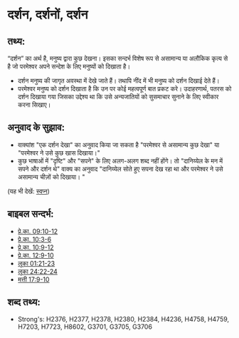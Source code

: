 # दर्शन, दर्शनों, दर्शन #

## तथ्य: ##

“दर्शन” का अर्थ है, मनुष्य द्वारा कुछ देखना। इसका सन्दर्भ विशेष रूप से असामान्य या अलौकिक कृत्य से है जो परमेश्वर अपने सन्देश के लिए मनुष्यों को दिखाता है।

 * दर्शन मनुष्य की जागृत अवस्था में देखे जाते हैं। तथापि नींद में भी मनुष्य को दर्शन दिखाई देते हैं।
 * परमेश्वर मनुष्य को दर्शन दिखाता है कि उन पर कोई महत्वपूर्ण बात प्रकट करे। उदाहरणार्थ, पतरस को दर्शन दिखाया गया जिसका उद्देश्य था कि उसे अन्यजातियों को सुसमाचार सुनाने के लिए स्वीकार करना सिखाए।

## अनुवाद के सुझाव:

 * वाक्यांश "एक दर्शन देखा" का अनुवाद किया जा सकता है "परमेश्वर से असामान्य कुछ देखा" या "परमेश्वर ने उसे कुछ खास दिखाया।"
 * कुछ भाषाओं में "दृष्टि" और "सपने" के लिए अलग-अलग शब्द नहीं होंगे। तो "दानिय्येल के मन में सपने और दर्शन थे" वाक्य का अनुवाद "दानिय्येल सोते हुए सपना देख रहा था और परमेश्वर ने उसे असामान्य चीज़ों को दिखाया। "

(यह भी देखें: [स्वप्न](../other/dream.md))

## बाइबल सन्दर्भ: ##

* [प्रे.का. 09:10-12](rc://en/tn/help/act/09/10)
* [प्रे.का. 10:3-6](rc://en/tn/help/act/10/03)
* [प्रे.का. 10:9-12](rc://en/tn/help/act/10/09)
* [प्रे.का. 12:9-10](rc://en/tn/help/act/12/09)
* [लूका 01:21-23](rc://en/tn/help/luk/01/21)
* [लूका 24:22-24](rc://en/tn/help/luk/24/22)
* [मत्ती 17:9-10](rc://en/tn/help/mat/17/09)

## शब्द तथ्य: ##

* Strong's: H2376, H2377, H2378, H2380, H2384, H4236, H4758, H4759, H7203, H7723, H8602, G3701, G3705, G3706
